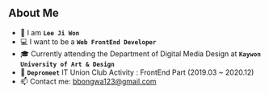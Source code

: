 ## About Me

- 👩 I am **`Lee Ji Won`**
- 💻 I want to be a **`Web FrontEnd Developer`** 
- 🎓 Currently attending the Department of Digital Media Design at **`Kaywon University of Art & Design`** 
- 🌱 **`Depromeet`** IT Union Club Activity : FrontEnd Part (2019.03 ~ 2020.12) 
- 📫 Contact me: bbongwa123@gmail.com


